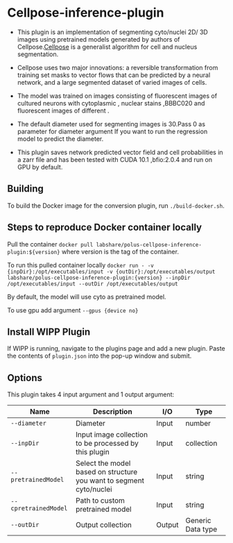 # Cellpose-inference-plugin 
* This plugin is an implementation of segmenting cyto/nuclei 2D/ 3D images using  pretrained models generated  by authors of Cellpose.[Cellpose](https://www.biorxiv.org/content/10.1101/2020.02.02.931238v1) 
is a generalist algorithm for cell and nucleus segmentation.
  
* Cellpose uses two major innovations: a reversible transformation from training set masks to vector flows that can be predicted by a neural network, and a large segmented dataset of varied images of cells. 

* The model was trained on images consisting of fluorescent images of cultured neurons with cytoplasmic , nuclear stains ,BBBC020 and fluorescent images of different  . 

* The default diameter used for segmenting images is 30.Pass 0 as parameter for diameter argument 
  If you want to run the regression model to predict the diameter.
  
* This plugin saves network predicted vector field and cell probabilities in a zarr file and  has been tested with CUDA 10.1 ,bfio:2.0.4 and run on GPU by default.


## Building

To build the Docker image for the conversion plugin, run
`./build-docker.sh`.

## Steps to reproduce Docker container locally
 Pull the container
`docker pull labshare/polus-cellpose-inference-plugin:${version}` where version is the tag of the container.
 
To run this pulled container locally 
`docker run - -v {inpDir}:/opt/executables/input -v {outDir}:/opt/executables/output labshare/polus-cellpose-inference-plugin:{version} --inpDir /opt/executables/input --outDir /opt/executables/output`

By default, the model will use cyto as pretrained model.

To use gpu add argument `--gpus {device no}`


## Install WIPP Plugin

If WIPP is running, navigate to the plugins page and add a new plugin. Paste the contents of `plugin.json` into the pop-up window and submit.


## Options

This plugin takes 4 input argument and 1 output argument:

| Name          | Description             | I/O    | Type   |
|---------------|-------------------------|--------|--------|
| `--diameter` | Diameter | Input | number |
| `--inpDir` | Input image collection to be processed by this plugin | Input | collection |
| `--pretrainedModel` | Select the model based on structure you want to segment cyto/nuclei | Input | string |
| `--cpretrainedModel` | Path to custom pretrained model | Input | string |
| `--outDir` | Output collection | Output | Generic Data type |


